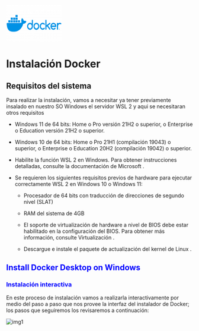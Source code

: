 <img src=Img/logo.png width="150" height="100"> <h1> **Instalación Docker** </h1>
<h2> 
    Requisitos del sistema
</h2>

Para realizar la instalación, vamos a necesitar ya tener previamente insalado en nuestro SO Windows el servidor WSL 2 y aqui se necesitaran otros requisitos

* Windows 11 de 64 bits: Home o Pro versión 21H2 o superior, o Enterprise o Education versión 21H2 o superior.

* Windows 10 de 64 bits: Home o Pro 21H1 (compilación 19043) o superior, o Enterprise o Education 20H2 (compilación 19042) o superior.

* Habilite la función WSL 2 en Windows. Para obtener instrucciones detalladas, consulte la documentación de Microsoft .

* Se requieren los siguientes requisitos previos de hardware para ejecutar correctamente WSL 2 en Windows 10 o Windows 11:

    * Procesador de 64 bits con traducción de direcciones de segundo nivel (SLAT) 

    * RAM del sistema de 4GB

    * El soporte de virtualización de hardware a nivel de BIOS debe estar habilitado en la configuración del BIOS. Para obtener más información, consulte Virtualización .

    * Descargue e instale el paquete de actualización del kernel de Linux .

<body>
    <h2> 
     <p style="color:blue";>Install Docker Desktop on Windows</p>
    </h2>
    <h3>
     <p style="color:blue";>Instalación interactiva</p>
    </h3>

</body>
En este proceso de instalación vamos a realizarla interactivamente por medio del paso a paso que nos provee la interfaz del instalador de Docker; los pasos que seguiremos los revisaremos a continuación:

![img1](Img/screen1.png)